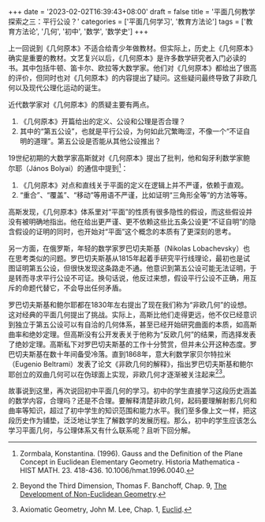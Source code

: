 +++
date = '2023-02-02T16:39:43+08:00'
draft = false
title = '平面几何教学探索之三：平行公设？'
categories = ['平面几何学习', '教育方法论']
tags = ['教育方法论', '几何', '初中', '数学', '数学史']
+++

上一回说到《几何原本》不适合给青少年做教材。但实际上，历史上《几何原本》确实是重要的教材。文艺复兴以后，《几何原本》是许多数学研究者入门必读的书。其中包括牛顿、笛卡尔、欧拉等大数学家。他们对《几何原本》都给出了很高的评价，但同时也对《几何原本》的内容提出了疑问。这些疑问最终导致了非欧几何以及现代公理化运动的诞生。

近代数学家对《几何原本》的质疑主要有两点。
1. 《几何原本》开篇给出的定义、公设和公理是否合理？
2. 其中的“第五公设”，也就是平行公设，为何如此冗繁晦涩，不像一个“不证自明的道理”。第五公设是否能从其他公设推出？

19世纪初期的大数学家高斯就对《几何原本》提出了批判，他和匈牙利数学家鲍尔耶（János Bolyai）的通信中提到[^1]：
1. 《几何原本》对点和直线关于平面的定义在逻辑上并不严谨，依赖于直观。
2. “重合”、“覆盖”、“移动”等用语不严谨，比如证明“三角形全等”的方法等等。

高斯发现，《几何原本》体系里对“平面”的性质有很多隐性的假设，而这些假设并没有被明确地指出。他在给出更严谨、更不依赖这些比五条公设更“不证自明”的隐含假设的证明的同时，也开始对“平面”这个概念的本质有了更深刻的思考。

另一方面，在俄罗斯，年轻的数学家罗巴切夫斯基（Nikolas Lobachevsky）也在思考类似的问题。罗巴切夫斯基从1815年起着手研究平行线理论，最初也是试图证明第五公设，但很快发现这条路走不通。他意识到第五公设可能无法证明，于是转而寻求平行公设不可证。换句话说，他反过来想，假设平行公设不正确，用互斥的命题代替它，不会导出任何矛盾。

罗巴切夫斯基和鲍尔耶都在1830年左右提出了现在我们称为“非欧几何”的设想。这对经典的平面几何提出了挑战。实际上，高斯比他们走得更远，他不仅已经意识到独立于第五公设可以有自洽的几何体系，甚至已经开始研究曲面的本质，如高斯曲率和绝妙定理。但高斯没有公开发表关于他称为“反欧几何”的结果，而选择发表了绝妙定理。高斯私下对罗巴切夫斯基的工作十分赞赏，但并未公开这种态度。罗巴切夫斯基在数十年间备受冷落。直到1868年，意大利数学家贝尔特拉米（Eugenio Beltrami）发表了论文《非欧几何的解释》，指出罗巴切夫斯基和鲍尔耶创立的双曲几何可以在伪球面上实现，非欧几何才逐渐被关注起来[^2][^3]。

故事说到这里，再次说回初中平面几何的学习。初中的学生直接学习这段历史涵盖的数学内容，合理吗？还是不合理。要解释清楚非欧几何，起码要理解射影几何和曲率等知识，超过了初中学生的知识范围和能力水平。我们至多像上文一样，把这段历史作为铺垫，泛泛地让学生了解数学的发展历程。那么，初中的学生应该怎么学习平面几何，与公理体系又有什么联系呢？且听下回分解。

[^1]:Zormbala, Konstantina. (1996). Gauss and the Definition of the Plane Concept in Euclidean Elementary Geometry. Historia Mathematica - HIST MATH. 23. 418-436. 10.1006/hmat.1996.0040. 

[^2]:Beyond the Third Dimension, Thomas F. Banchoff, Chap. 9, [The Development of Non-Euclidean Geometry](https://www.math.brown.edu/tbanchof/Beyond3d/chapter9/section03.html).

[^3]:Axiomatic Geometry, John M. Lee, Chap. 1, [Euclid](https://sites.math.washington.edu/~lee/Books/AG/amstext-21-prev.pdf).